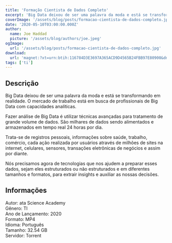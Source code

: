 ```yaml
---
title: 'Formação Cientista de Dados Completo'
excerpt: 'Big Data deixou de ser uma palavra da moda e está se transformando em realidade. O mercado de trabalho está em busca de profissionais de Big Data com capacidades analíticas.  Fazer análise de Big Data é utilizar técnicas avançadas para tratamento de grande volume de dados. São milhare'
coverImage: '/assets/blog/posts/formacao-cientista-de-dados-completo.jpg'
date: '2020-05-10T03:00:00.000Z'
author:
  name: Joe Haddad
  picture: '/assets/blog/authors/joe.jpeg'
ogImage:
  url: '/assets/blog/posts/formacao-cientista-de-dados-completo.jpg'
download:
  url: 'magnet:?xt=urn:btih:116784D3E3697A365ACD9D4565B24FBB97E80900&dn=Formacao%20Cientista%20de%20Dados&tr=udp%3a%2f%2ftracker.openbittorrent.com%3a1337%2fannounce&tr=udp%3a%2f%2ftracker.opentrackr.org%3a1337%2fannounce'
tags: ['ti']
---
```

<h2>Descrição</h2>
<p></p><p>Big Data deixou de ser uma palavra da moda e está se transformando em realidade. O mercado de trabalho está em busca de profissionais de Big Data com capacidades analíticas.</p><p>Fazer análise de Big Data é utilizar técnicas avançadas para tratamento de grande volume de dados. São milhares de dados sendo alimentados e armazenados em tempo real 24 horas por dia. </p><p>Trata-se de registros pessoais, informações sobre saúde, trabalho, comércio, cada ação realizada por usuários através de milhões de sites na internet, celulares, sensores, transações eletrônicas de negócios e assim por diante. </p><p>Nós precisamos agora de tecnologias que nos ajudem a preparar esses dados, sejam eles estruturados ou não estruturados e em diferentes tamanhos e formatos, para extrair insights e auxiliar as nossas decisões.</p><h2>Informações</h2><p>Autor: ata Science Academy<br/>Gênero: TI<br/>Ano de Lançamento: 2020<br/>Formato: MP4<br/>Idioma: Português<br/>Tamanho: 32.54 GB<br/>Servidor: Torrent</p>